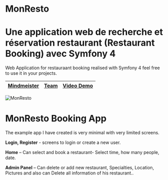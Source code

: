 # MonResto
Une application web de recherche et réservation restaurant (Restaurant Booking) avec Symfony 4
===================

Web Application for restauraant booking realised with Symfony 4 feel free to use it in your projects.

| [Mindmeister](https://www.mindmeister.com/fr/)  |  [Team](https://www.universitecentrale.net/) | [Video Demo](https://www.youtube.com/)|
|----------|--------|------|

![MonResto](https://zupimages.net/up/21/03/tvw6.gif)


MonResto Booking App
===================
The example app I have created is very minimal with very limited screens. 

**Login, Register** - screens to login or create a new user.

**Home** – Can select and book a restaurant- Select time, how many people, date.

**Admin Panel** – Can delete or add new restaurant, Specialties, Location, Pictures and also can Delete all information of his restaurant..

